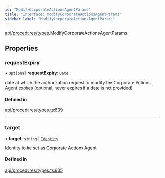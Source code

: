 ```yaml
---
id: "ModifyCorporateActionsAgentParams"
title: "Interface: ModifyCorporateActionsAgentParams"
sidebar_label: "ModifyCorporateActionsAgentParams"
---
```


[api/procedures/types](../../../../../modules/API/Procedures/Types/Types.md).ModifyCorporateActionsAgentParams

## Properties

### requestExpiry

• `Optional` **requestExpiry**: `Date`

date at which the authorization request to modify the Corporate Actions Agent expires (optional, never expires if a date is not provided)

#### Defined in

[api/procedures/types.ts:639](https://github.com/PolymeshAssociation/polymesh-sdk/blob/5a778578/src/api/procedures/types.ts#L639)

___

### target

• **target**: `string` \| [`Identity`](../../../../../classes/API/Entities/Identity/Identity.md)

Identity to be set as Corporate Actions Agent

#### Defined in

[api/procedures/types.ts:635](https://github.com/PolymeshAssociation/polymesh-sdk/blob/5a778578/src/api/procedures/types.ts#L635)
